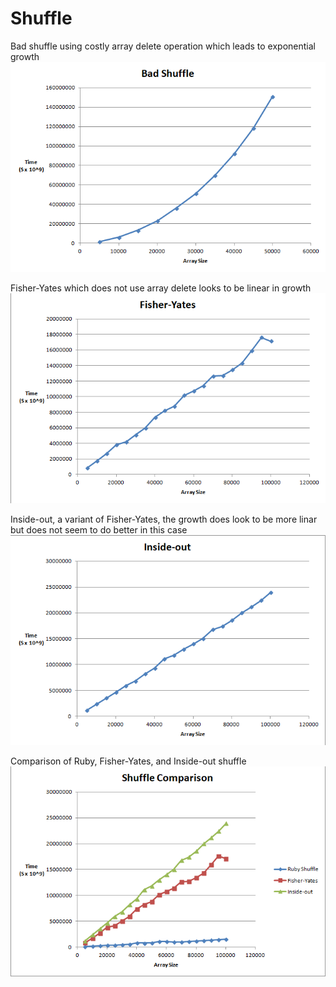 # Shuffle

Bad shuffle using costly array delete operation which leads to exponential growth
![](images/shuffle/bad-shuffle.png)

Fisher-Yates which does not use array delete looks to be linear in growth
![](images/shuffle/fisher-yates.png)

Inside-out, a variant of Fisher-Yates, the growth does look to be more linar but does not seem to do better in this case
![](images/shuffle/inside-out.png)

Comparison of Ruby, Fisher-Yates, and Inside-out shuffle
![](images/shuffle/shuffle-comparison.png)
